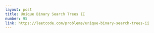 ```yaml
---
layout: post
title: Unique Binary Search Trees II
number: 95
link: https://leetcode.com/problems/unique-binary-search-trees-ii
---
```

